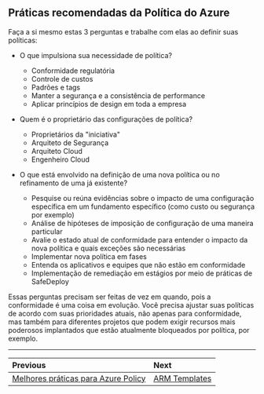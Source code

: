## Práticas recomendadas da Política do Azure

Faça a si mesmo estas 3 perguntas e trabalhe com elas ao definir suas políticas:

* O que impulsiona sua necessidade de política?
   * Conformidade regulatória
   * Controle de custos
   * Padrões e tags
   * Manter a segurança e a consistência de performance
   * Aplicar princípios de design em toda a empresa

* Quem é o proprietário das configurações de política?
   * Proprietários da "iniciativa"
   * Arquiteto de Segurança
   * Arquiteto Cloud
   * Engenheiro Cloud


* O que está envolvido na definição de uma nova política ou no refinamento de uma já existente?
   * Pesquise ou reúna evidências sobre o impacto de uma configuração específica em um fundamento específico (como custo ou segurança por exemplo)
   * Análise de hipóteses de imposição de configuração de uma maneira particular
   * Avalie o estado atual de conformidade para entender o impacto da nova política e quais exceções são necessárias
   * Implementar nova política em fases
   * Entenda os aplicativos e equipes que não estão em conformidade
   * Implementação de remediação em estágios por meio de práticas de SafeDeploy

Essas perguntas precisam ser feitas de vez em quando, pois a conformidade é uma coisa em evolução. Você precisa ajustar suas políticas de acordo com suas prioridades atuais, não apenas para conformidade, mas também para diferentes projetos que podem exigir recursos mais poderosos implantados que estão atualmente bloqueados por política, por exemplo.

---

Previous| Next | 
:----- |:-----
[Melhores práticas para Azure Policy](/guide/azure-policy-best-practices.md)| [ARM Templates](/guide/arm.md)
